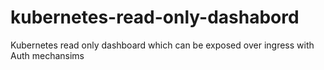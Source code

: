 # kubernetes-read-only-dashabord

Kubernetes read only dashboard which can be exposed over ingress with Auth mechansims 
